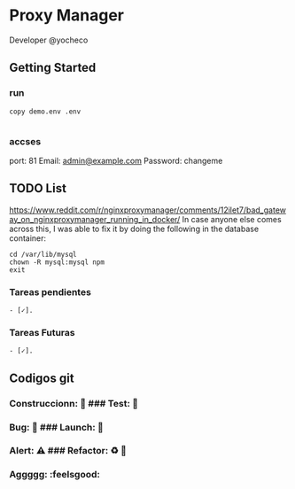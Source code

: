 # Proxy Manager
Developer @yocheco

## Getting Started

### run
```
copy demo.env .env


```

### accses
port: 81
Email:    admin@example.com
Password: changeme

## TODO List

https://www.reddit.com/r/nginxproxymanager/comments/12ilet7/bad_gateway_on_nginxproxymanager_running_in_docker/
In case anyone else comes across this, I was able to fix it by doing the following in the database container:


```
cd /var/lib/mysql
chown -R mysql:mysql npm
exit

```

### Tareas pendientes

```
- [✓].
```

### Tareas Futuras

```
- [✓].
```

## Codigos git

### Construccionn: :construction: ### Test: :test_tube:

### Bug: :space_invader: ### Launch: :rocket:

### Alert: :warning: ### Refactor: :recycle: :poop:

### Aggggg: :feelsgood:
